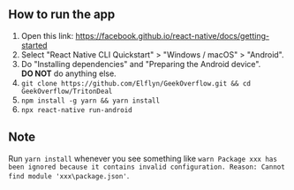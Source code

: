 ## How to run the app

1. Open this link: https://facebook.github.io/react-native/docs/getting-started
2. Select "React Native CLI Quickstart" > "Windows / macOS" > "Android".
3. Do "Installing dependencies" and "Preparing the Android device".  
**DO NOT** do anything else.
4. `git clone https://github.com/Elflyn/GeekOverflow.git && cd GeekOverflow/TritonDeal`
5. `npm install -g yarn && yarn install`
6. `npx react-native run-android`

## Note

Run `yarn install` whenever you see something like `warn Package xxx has been ignored because it contains invalid configuration. Reason: Cannot find module 'xxx\package.json'`.
